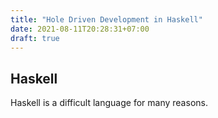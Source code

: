 ```yaml
---
title: "Hole Driven Development in Haskell"
date: 2021-08-11T20:28:31+07:00
draft: true
---
```



## Haskell 

Haskell is a difficult language for many reasons. 
